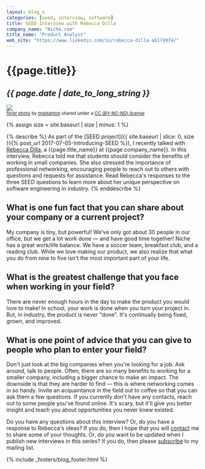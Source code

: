```yaml
---
layout: blog_n
categories: [seed, interview, software]
title: SEED Interview with Rebecca Dilla
company_name: "Niche.com"
title_name: "Product Analyst"
web_site: "https://www.linkedin.com/in/rebecca-dilla-ab174974/"
---
```


# {{page.title}}
## <em>{{ page.date | date_to_long_string }}</em>

<a title="Hit the bricks" href="https://flickr.com/photos/marirn/15526756711"><img class="img-responsive-tight" src="https://farm4.static.flickr.com/3953/15526756711_24ec251f65_z.jpg"/></a><br /><small><a title="Hit the bricks" href="https://flickr.com/photos/marirn/15526756711">flickr photo</a> by <a href="https://flickr.com/people/marirn">mgstanton</a> shared under a <a href="https://creativecommons.org/licenses/by-nc-nd/2.0/">CC (BY-NC-ND) license</a> </small>

{% assign size = site.baseurl | size | minus: 1 %}

{% describe %}
As part of the [SEED project]({{ site.baseurl | slice: 0, size }}{% post_url
2017-07-05-Introducing-SEED %}), I recently talked with [Rebecca
Dilla]({{page.web_site}}), a {{page.title_name}} at {{page.company_name}}. In
this interview, Rebecca told me that students should consider the benefits of
working in small companies. She also stressed the importance of professional
networking, encouraging people to reach out to others with questions and
requests for assistance. Read Rebecca's responses to the three SEED questions to
learn more about her unique perspective on software engineering in industry.
{% enddescribe %}

## What is one fun fact that you can share about your company or a current project?

My company is tiny, but powerful! We've only got about 30 people in our office,
but we get a lot work done &mdash; and have good time together! Niche has a
great work/life balance. We have a soccer team, breakfast club, and a reading
club. While we love making our product, we also realize that what you do from
nine to five isn't the most important part of your life.

## What is the greatest challenge that you face when working in your field?

There are never enough hours in the day to make the product you would love to
make! In school, your work is done when you turn your project in. But, in
industry, the product is never "done". It's continually being fixed, grown, and
improved.

## What is one point of advice that you can give to people who plan to enter your field?

Don't just look at the big companies when you're looking for a job. Ask around,
talk to people. Often, there are so many benefits to working for a smaller
company, including a bigger chance to make an impact. The downside is that they
are harder to find &mdash; this is where networking comes in so handy. Invite an
acquaintance in the field out to coffee so that you can ask them a few
questions. If you currently don't have any contacts, reach out to some people
you've found online. It's scary, but it'll give you better insight and teach you
about opportunities you never knew existed.

Do you have any questions about this interview? Or, do you have a response to
Rebecca's ideas? If you do, then I hope that you will
[contact]({{site.baseurl}}contact/) me to share some of your thoughts. Or, do
you want to be updated when I publish new interviews in this series? If you do,
then please [subscribe]({{site.baseurl}}support/) to my mailing list.

{% include _footers/blog_footer.html %}
